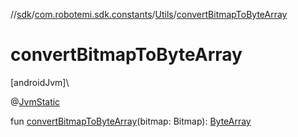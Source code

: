 //[sdk](../../../index.md)/[com.robotemi.sdk.constants](../index.md)/[Utils](index.md)/[convertBitmapToByteArray](convert-bitmap-to-byte-array.md)

# convertBitmapToByteArray

[androidJvm]\

@[JvmStatic](https://kotlinlang.org/api/latest/jvm/stdlib/kotlin.jvm/-jvm-static/index.html)

fun [convertBitmapToByteArray](convert-bitmap-to-byte-array.md)(bitmap: Bitmap): [ByteArray](https://kotlinlang.org/api/latest/jvm/stdlib/kotlin/-byte-array/index.html)
